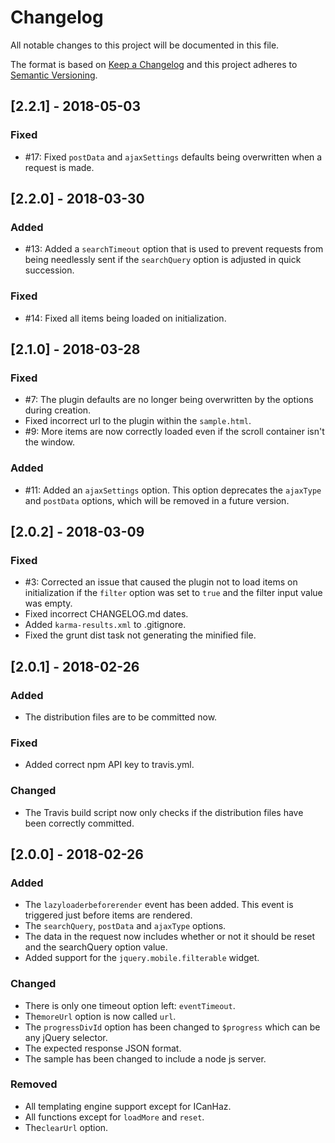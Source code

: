 # Changelog
All notable changes to this project will be documented in this file.

The format is based on [Keep a Changelog](http://keepachangelog.com/en/1.0.0/)
and this project adheres to [Semantic Versioning](http://semver.org/spec/v2.0.0.html).

## [2.2.1] - 2018-05-03
### Fixed
- \#17: Fixed `postData` and `ajaxSettings` defaults being overwritten when a request is made.

## [2.2.0] - 2018-03-30
### Added
- \#13: Added a `searchTimeout` option that is used to prevent requests from being needlessly sent if the `searchQuery` option is adjusted in quick succession. 

### Fixed 
- \#14: Fixed all items being loaded on initialization.

## [2.1.0] - 2018-03-28
### Fixed
- \#7: The plugin defaults are no longer being overwritten by the options during creation.
- Fixed incorrect url to the plugin within the `sample.html`.
- \#9: More items are now correctly loaded even if the scroll container isn't the window. 

### Added
- \#11: Added an `ajaxSettings` option. This option deprecates the `ajaxType` and `postData` options, which will be removed in a future version.

## [2.0.2] - 2018-03-09
### Fixed
- \#3: Corrected an issue that caused the plugin not to load items on initialization if the `filter` option was set to `true` 
and the filter input value was empty.
- Fixed incorrect CHANGELOG.md dates. 
- Added `karma-results.xml` to .gitignore.
- Fixed the grunt dist task not generating the minified file.

## [2.0.1] - 2018-02-26
### Added
- The distribution files are to be committed now.

### Fixed
- Added correct npm API key to travis.yml.

### Changed
- The Travis build script now only checks if the distribution files have been correctly committed.

## [2.0.0] - 2018-02-26

### Added
- The `lazyloaderbeforerender` event has been added. This event is triggered just before items are rendered.
- The `searchQuery`, `postData` and `ajaxType` options.
- The data in the request now includes whether or not it should be reset and the searchQuery option value.
- Added support for the `jquery.mobile.filterable` widget.

### Changed 
- There is only one timeout option left: `eventTimeout`.
- The`moreUrl` option is now called `url`.
- The `progressDivId` option has been changed to `$progress` which can be any jQuery selector.
- The expected response JSON format.
- The sample has been changed to include a node js server. 
 
### Removed
- All templating engine support except for ICanHaz.
- All functions except for `loadMore` and `reset`.
- The`clearUrl` option.